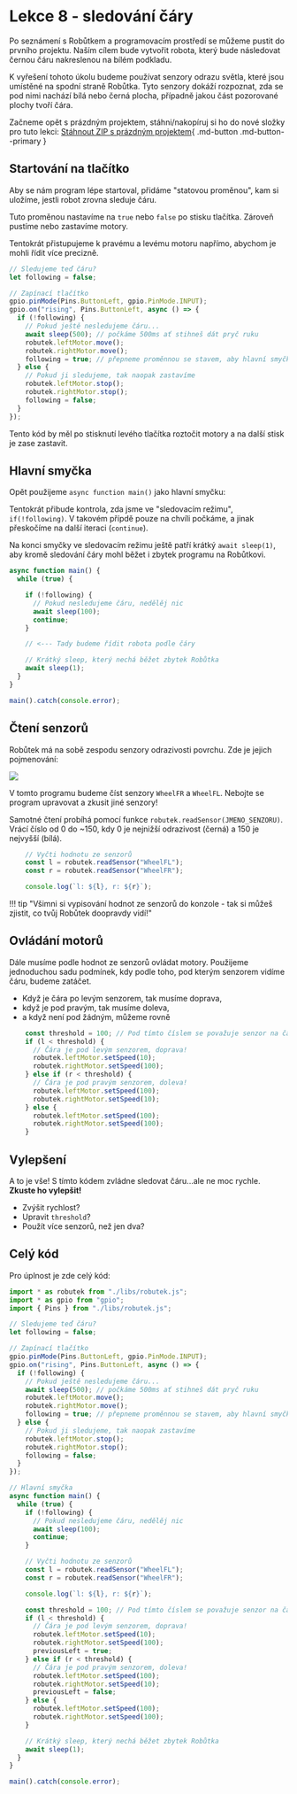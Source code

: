 # Lekce 8 - sledování čáry

Po seznámení s Robůtkem a programovacím prostředí se můžeme pustit do prvního projektu. Naším cílem bude vytvořit robota, který bude následovat černou čáru nakreslenou na bílém podkladu.

K vyřešení tohoto úkolu budeme používat senzory odrazu světla, které jsou umístěné na spodní straně Robůtka. Tyto senzory dokáží rozpoznat, zda se pod nimi nachází bílá nebo černá plocha, případně jakou část pozorované plochy tvoří čára.

Začneme opět s prázdným projektem, stáhni/nakopíruj si ho do nové složky pro tuto lekci:
[Stáhnout ZIP s prázdným projektem](../lekce2/blank_project.zip){ .md-button .md-button--primary }


## Startování na tlačítko
Aby se nám program lépe startoval, přidáme "statovou proměnou", kam si uložíme, jestli robot zrovna sleduje čáru.

Tuto proměnou nastavíme na `true` nebo `false` po stisku tlačítka. Zároveň pustíme nebo zastavíme motory.

Tentokrát přistupujeme k pravému a levému motoru napřímo, abychom je mohli řídit více precizně.

```ts
// Sledujeme teď čáru?
let following = false;

// Zapínací tlačítko
gpio.pinMode(Pins.ButtonLeft, gpio.PinMode.INPUT);
gpio.on("rising", Pins.ButtonLeft, async () => {
  if (!following) {
    // Pokud ještě nesledujeme čáru...
    await sleep(500); // počkáme 500ms ať stihneš dát pryč ruku
    robutek.leftMotor.move();
    robutek.rightMotor.move();
    following = true; // přepneme proměnnou se stavem, aby hlavní smyčka začala fungovat.
  } else {
    // Pokud ji sledujeme, tak naopak zastavíme
    robutek.leftMotor.stop();
    robutek.rightMotor.stop();
    following = false;
  }
});
```

Tento kód by měl po stisknutí levého tlačítka roztočit motory a na další stisk je zase zastavit.

## Hlavní smyčka

Opět použijeme `async function main()` jako hlavní smyčku:

Tentokrát přibude kontrola, zda jsme ve "sledovacím režimu", `if(!following)`. V takovém přípdě pouze na chvíli počkáme, a jinak přeskočíme na další iteraci (`continue`).

Na konci smyčky ve sledovacím režimu ještě patří krátký `await sleep(1)`, aby kromě sledování čáry mohl běžet i zbytek programu na Robůtkovi.

```ts
async function main() {
  while (true) {

    if (!following) {
      // Pokud nesledujeme čáru, nedělěj nic
      await sleep(100);
      continue;
    }

    // <--- Tady budeme řídit robota podle čáry

    // Krátký sleep, který nechá běžet zbytek Robůtka
    await sleep(1);
  }
}

main().catch(console.error);
```

## Čtení senzorů

Robůtek má na sobě zespodu senzory odrazivosti povrchu. Zde je jejich pojmenování:

![](assets/senzory.jpg)

V tomto programu budeme číst senzory `WheelFR` a `WheelFL`. Nebojte se program upravovat a zkusit jiné senzory!

Samotné čtení probíhá pomocí funkce `robutek.readSensor(JMENO_SENZORU)`. Vrácí číslo od 0 do ~150, kdy 0 je nejnižší odrazivost (černá)
a 150 je nejvyšší (bílá).

```ts
    // Vyčti hodnotu ze senzorů
    const l = robutek.readSensor("WheelFL");
    const r = robutek.readSensor("WheelFR");

    console.log(`l: ${l}, r: ${r}`);
```

!!! tip "Všimni si vypisování hodnot ze senzorů do konzole - tak si můžeš zjistit, co tvůj Robůtek doopravdy vidí!"

## Ovládání motorů

Dále musíme podle hodnot ze senzorů ovládat motory. Použijeme jednoduchou sadu podmínek, kdy podle toho, pod kterým senzorem vidíme
čáru, budeme zatáčet.

* Když je čára po levým senzorem, tak musíme doprava,
* když je pod pravým, tak musíme doleva,
* a když není pod žádným, můžeme rovně

```ts
    const threshold = 100; // Pod tímto číslem se považuje senzor na čáře
    if (l < threshold) {
      // Čára je pod levým senzorem, doprava!
      robutek.leftMotor.setSpeed(10);
      robutek.rightMotor.setSpeed(100);
    } else if (r < threshold) {
      // Čára je pod pravým senzorem, doleva!
      robutek.leftMotor.setSpeed(100);
      robutek.rightMotor.setSpeed(10);
    } else {
      robutek.leftMotor.setSpeed(100);
      robutek.rightMotor.setSpeed(100);
    }
```

## Vylepšení
A to je vše! S tímto kódem zvládne sledovat čáru...ale ne moc rychle. **Zkuste ho vylepšit!**

* Zvýšit rychlost?
* Upravit `threshold`?
* Použít více senzorů, než jen dva?


## Celý kód
Pro úplnost je zde celý kód:

```ts
import * as robutek from "./libs/robutek.js";
import * as gpio from "gpio";
import { Pins } from "./libs/robutek.js";

// Sledujeme teď čáru?
let following = false;

// Zapínací tlačítko
gpio.pinMode(Pins.ButtonLeft, gpio.PinMode.INPUT);
gpio.on("rising", Pins.ButtonLeft, async () => {
  if (!following) {
    // Pokud ještě nesledujeme čáru...
    await sleep(500); // počkáme 500ms ať stihneš dát pryč ruku
    robutek.leftMotor.move();
    robutek.rightMotor.move();
    following = true; // přepneme proměnnou se stavem, aby hlavní smyčka začala fungovat.
  } else {
    // Pokud ji sledujeme, tak naopak zastavíme
    robutek.leftMotor.stop();
    robutek.rightMotor.stop();
    following = false;
  }
});

// Hlavní smyčka
async function main() {
  while (true) {
    if (!following) {
      // Pokud nesledujeme čáru, nedělěj nic
      await sleep(100);
      continue;
    }

    // Vyčti hodnotu ze senzorů
    const l = robutek.readSensor("WheelFL");
    const r = robutek.readSensor("WheelFR");

    console.log(`l: ${l}, r: ${r}`);

    const threshold = 100; // Pod tímto číslem se považuje senzor na čáře
    if (l < threshold) {
      // Čára je pod levým senzorem, doprava!
      robutek.leftMotor.setSpeed(10);
      robutek.rightMotor.setSpeed(100);
      previousLeft = true;
    } else if (r < threshold) {
      // Čára je pod pravým senzorem, doleva!
      robutek.leftMotor.setSpeed(100);
      robutek.rightMotor.setSpeed(10);
      previousLeft = false;
    } else {
      robutek.leftMotor.setSpeed(100);
      robutek.rightMotor.setSpeed(100);
    }

    // Krátký sleep, který nechá běžet zbytek Robůtka
    await sleep(1);
  }
}

main().catch(console.error);
```
